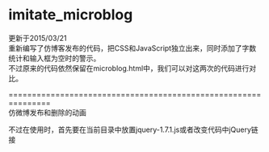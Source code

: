 imitate_microblog
=================

更新于2015/03/21  
重新编写了仿博客发布的代码，把CSS和JavaScript独立出来，同时添加了字数统计和输入框为空时的警示。  
不过原来的代码依然保留在microblog.html中，我们可以对这两次的代码进行对比。  

===============================================================  
仿微博发布和删除的动画  

不过在使用时，首先要在当前目录中放置jquery-1.7.1.js或者改变代码中jQuery链接  
